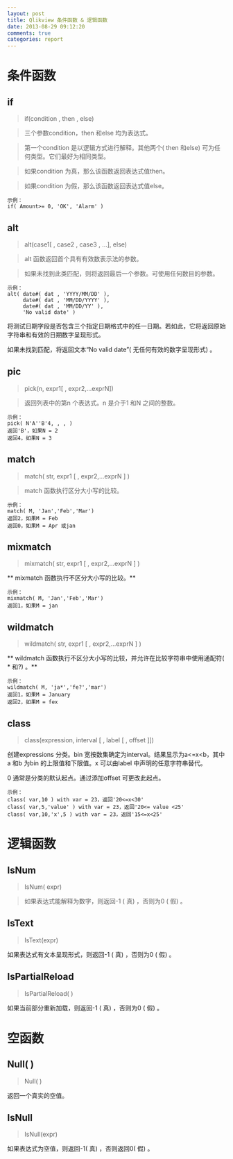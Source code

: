 ```yaml
---
layout: post
title: Qlikview 条件函数 & 逻辑函数
date: 2013-08-29 09:12:20
comments: true
categories: report
---
```

# 条件函数

## if

> if(condition , then , else)

> 三个参数condition，then 和else 均为表达式。

> 第一个condition 是以逻辑方式进行解释。其他两个( then 和else) 可为任何类型。它们最好为相同类型。

> 如果condition 为真，那么该函数返回表达式值then。

> 如果condition 为假，那么该函数返回表达式值else。


    示例：
    if( Amount>= 0, 'OK', 'Alarm' )

## alt

> alt(case1[ , case2 , case3 , ...], else)

> alt 函数返回首个具有有效数表示法的参数。

> 如果未找到此类匹配，则将返回最后一个参数。可使用任何数目的参数。


    示例：
    alt( date#( dat , 'YYYY/MM/DD' ),
         date#( dat , 'MM/DD/YYYY' ),
         date#( dat , 'MM/DD/YY' ),
         'No valid date' )

将测试日期字段是否包含三个指定日期格式中的任一日期。若如此，它将返回原始字符串和有效的日期数字呈现形式。

如果未找到匹配，将返回文本“No valid date”( 无任何有效的数字呈现形式) 。

## pic

> pick(n, expr1[ , expr2,...exprN])

> 返回列表中的第n 个表达式。n 是介于1 和N 之间的整数。

    示例：
    pick( N'A''B'4, , , )
    返回'B'，如果N = 2
    返回4，如果N = 3

## match 

> match( str, expr1 [ , expr2,...exprN ] )

> match 函数执行区分大小写的比较。

    示例：
    match( M, 'Jan','Feb','Mar')
    返回2，如果M = Feb
    返回0，如果M = Apr 或jan

## mixmatch

> mixmatch( str, expr1 [ , expr2,...exprN ] )


** mixmatch 函数执行不区分大小写的比较。**


    示例：
    mixmatch( M, 'Jan','Feb','Mar')
    返回1，如果M = jan

## wildmatch


> wildmatch( str, expr1 [ , expr2,...exprN ] )


** wildmatch 函数执行不区分大小写的比较，并允许在比较字符串中使用通配符( * 和?) 。**


    示例：
    wildmatch( M, 'ja*','fe?','mar')
    返回1，如果M = January
    返回2，如果M = fex

## class


> class(expression, interval [ , label [ , offset ]])


创建expressions 分类。bin 宽按数集确定为interval。结果显示为a<=x<b，其中a 和b 为bin 的上限值和下限值。x 可以由label 中声明的任意字符串替代。

0 通常是分类的默认起点。通过添加offset 可更改此起点。

    示例：
    class( var,10 ) with var = 23，返回'20<=x<30'
    class( var,5,'value' ) with var = 23，返回'20<= value <25'
    class( var,10,'x',5 ) with var = 23，返回'15<=x<25'

# 逻辑函数

## IsNum

> IsNum( expr)

> 如果表达式能解释为数字，则返回-1 ( 真) ，否则为0 ( 假) 。

## IsText

> IsText(expr)

如果表达式有文本呈现形式，则返回-1 ( 真) ，否则为0 ( 假) 。

## IsPartialReload

> IsPartialReload( )

如果当前部分重新加载，则返回-1 ( 真) ，否则为0 ( 假) 。

# 空函数

## Null( )

> Null( )

返回一个真实的空值。

## IsNull

> IsNull(expr)

如果表达式为空值，则返回-1( 真) ，否则返回0( 假) 。
